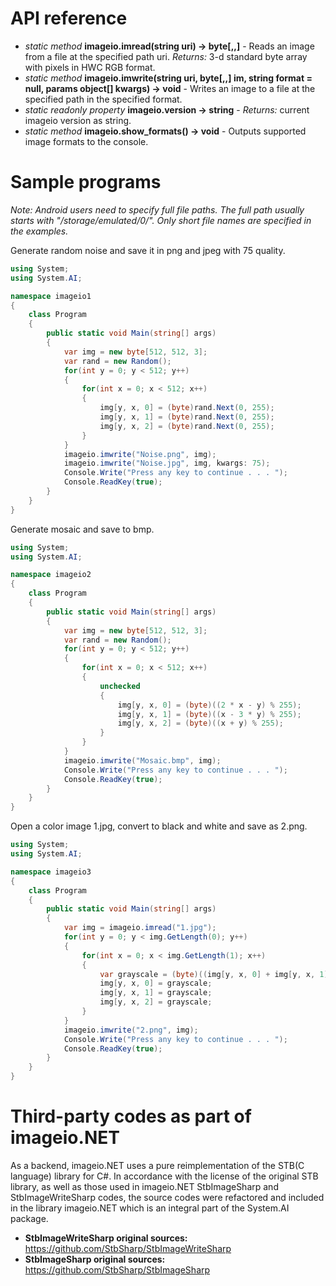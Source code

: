 # API reference

* *static method* **imageio.imread(string uri) -> byte[,,]** - Reads an image from a file at the specified path uri. *Returns:* 3-d standard byte array with pixels in HWC RGB format.
* *static method* **imageio.imwrite(string uri, byte[,,] im, string format = null, params object[] kwargs) -> void** - Writes an image to a file at the specified path in the specified format.
* *static readonly property* **imageio.__version__ -> string** - *Returns:* current imageio version as string.
* *static method* **imageio.show_formats() -> void** - Outputs supported image formats to the console.


# Sample programs

*Note: Android users need to specify full file paths. The full path usually starts with "/storage/emulated/0/". Only short file names are specified in the examples.*

Generate random noise and save it in png and jpeg with 75 quality.

```C#
using System;
using System.AI;

namespace imageio1
{
    class Program
    {
        public static void Main(string[] args)
        {
            var img = new byte[512, 512, 3];
            var rand = new Random();
            for(int y = 0; y < 512; y++)
            {
                for(int x = 0; x < 512; x++)
                {
                    img[y, x, 0] = (byte)rand.Next(0, 255);
                    img[y, x, 1] = (byte)rand.Next(0, 255);
                    img[y, x, 2] = (byte)rand.Next(0, 255);
                }
            }
            imageio.imwrite("Noise.png", img);
            imageio.imwrite("Noise.jpg", img, kwargs: 75);
            Console.Write("Press any key to continue . . . ");
            Console.ReadKey(true);
        }
    }
}
```

Generate mosaic and save to bmp.

```C#
using System;
using System.AI;

namespace imageio2
{
    class Program
    {
        public static void Main(string[] args)
        {
            var img = new byte[512, 512, 3];
            var rand = new Random();
            for(int y = 0; y < 512; y++)
            {
                for(int x = 0; x < 512; x++)
                {
                    unchecked
                    {
                        img[y, x, 0] = (byte)((2 * x - y) % 255);
                        img[y, x, 1] = (byte)((x - 3 * y) % 255);
                        img[y, x, 2] = (byte)((x + y) % 255);
                    }
                }
            }
            imageio.imwrite("Mosaic.bmp", img);
            Console.Write("Press any key to continue . . . ");
            Console.ReadKey(true);
        }
    }
}
```

Open a color image 1.jpg, convert to black and white and save as 2.png.

```C#
using System;
using System.AI;

namespace imageio3
{
    class Program
    {
        public static void Main(string[] args)
        {
            var img = imageio.imread("1.jpg");
            for(int y = 0; y < img.GetLength(0); y++)
            {
                for(int x = 0; x < img.GetLength(1); x++)
                {
                    var grayscale = (byte)((img[y, x, 0] + img[y, x, 1] + img[y, x, 2]) / 3);
                    img[y, x, 0] = grayscale;
                    img[y, x, 1] = grayscale;
                    img[y, x, 2] = grayscale;
                }
            }
            imageio.imwrite("2.png", img);
            Console.Write("Press any key to continue . . . ");
            Console.ReadKey(true);
        }
    }
}
```


# Third-party codes as part of imageio.NET

As a backend, imageio.NET uses a pure reimplementation of the STB(C language) library for C#. In accordance with the license of the original STB library, as well as those used in imageio.NET StbImageSharp and StbImageWriteSharp codes, the source codes were refactored and included in the library imageio.NET which is an integral part of the System.AI package.

* **StbImageWriteSharp original sources:** https://github.com/StbSharp/StbImageWriteSharp
* **StbImageSharp original sources:** https://github.com/StbSharp/StbImageSharp
